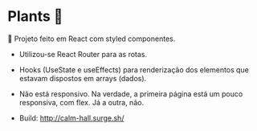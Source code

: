 # Plants 🥀

🥇 Projeto feito em React com styled componentes.

- Utilizou-se React Router para as rotas.
- Hooks (UseState e useEffects) para renderização dos elementos que estavam dispostos em arrays (dados).
- Não está responsivo. Na verdade, a primeira página está um pouco responsiva, com flex. Já a outra, não.

- Build: http://calm-hall.surge.sh/
